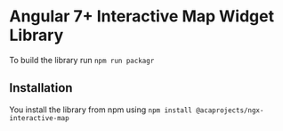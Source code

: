 # Angular 7+ Interactive Map Widget Library

To build the library run `npm run packagr`

## Installation

You install the library from npm using `npm install @acaprojects/ngx-interactive-map`